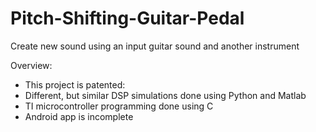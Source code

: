 # Pitch-Shifting-Guitar-Pedal
Create new sound using an input guitar sound and another instrument

Overview:
* This project is patented: 
* Different, but similar DSP simulations done using Python and Matlab
* TI microcontroller programming done using C
* Android app is incomplete
